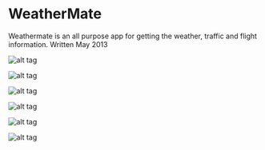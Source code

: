 WeatherMate
===========

Weathermate is an all purpose app for getting the weather, traffic and flight information. 
Written May 2013

![alt tag](https://lh6.ggpht.com/IgBjjRH9eNLSBbPYbx1J-Z7L3LNhPAN3KB5tBCX5zixfPP-1KsQ9QKnxpKzxtE4gMxM=h900-rw)

![alt tag](https://lh6.ggpht.com/VoKZ9h8lzFucRQyQHhU1Ezyxl3z8j5S6sBGqw_P0UzKF8tYnpC1W-72NFxbGRv_uUFo=h310-rw)

![alt tag](https://lh3.ggpht.com/WJgq_NMMdV-2OdxEycw4PhLWfTQ4mvbc4SZcEDij2Amk4OYNKraow-CVYSYseK2Z0gbM=h310-rw)

![alt tag](https://lh3.ggpht.com/58-ICr2HSoITs-2cqXHK5JsNre0NMB_UOmWCqXdlx4j7V-NPG9S8_p59S8HXnQ-fol0=h310-rw)

![alt tag](https://lh3.ggpht.com/Wz11dvzazvKd2RKdCNgOQvdViqqUMydAW2ycwq4_MRFyOm2FwGoTyW5ryY3Qiy_tIdA=h310-rw)

![alt tag](https://lh3.ggpht.com/kb77DIoNP-P_ps1FSAhLA7I_l7s7sBI2-3GZVncbdlQ63GIXqvo4aC4qWmBkYwgdqVw=h310-rw)





